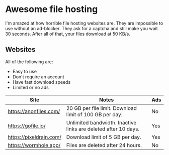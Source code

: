 # Awesome file hosting

I'm amazed at how horrible file hosting websites are. 
They are impossible to use without an ad-blocker. 
They ask for a captcha and still make you wait 30 seconds. 
After all of that, your files download at 50 KB/s.

## Websites

All of the following are: 
- Easy to use
- Don't require an account 
- Have fast download speeds
- Limited or no ads

| Site                    | Notes                                                          | Ads |
|-------------------------|----------------------------------------------------------------|-----|
| https://anonfiles.com/  | 20 GB per file limit. Download limit of 100 GB per day.        | No  |
| https://gofile.io/      | Unlimited bandwidth. Inactive links are deleted after 10 days. | Yes |
| https://pixeldrain.com/ | Download limit of 5 GB per day.                                | Yes |
| https://wormhole.app/   | Files are deleted after 24 hours.                              | No  |
